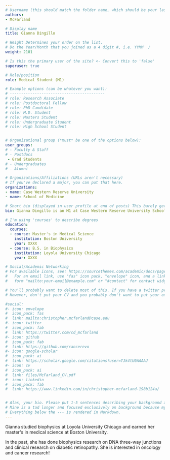 ```yaml
---
# Username (this should match the folder name, which should be your last name)
authors:
- McFarland

# Display name
title: Gianna Dingillo 

# Weight Determines your order on the list. 
# Do the Year/Month that you joined as a 4 digit #, i.e. YYMM  )
weight: 2101

# Is this the primary user of the site? <- Convert this to 'false'
superuser: true

# Role/position
role: Medical Student (M1)

# Example options (can be whatever you want):
# ------------------------------------------
# role: Research Associate
# role: Postdoctoral Fellow
# role: PhD Candidate
# role: M.D. Student
# role: Masters Student
# role: Undergraduate Student
# role: High School Student


# Organizational group (*must* be one of the options below):
user_groups:
# - Faculty & Staff
# - Postdocs
 - Grad Students
# - Undergraduates 
# - Alumni

# Organizations/Affiliations (URLs aren't necessary)
# If you've declared a major, you can put that here. 
organizations:
- name: Case Western Reserve University
- name: School of Medicine

# Short bio (displayed in user profile at end of posts) This barely gets used, so don't bother. 
bio: Gianna Dingillo is an M1 at Case Western Reserve University School of Medicine. She studied biophysics at Loyola University Chicago and earned her master's in medical science at Boston University. In the past, she has done biophysics research on DNA three-way junctions and clinical research on diabetic retinopathy. She is interested in oncology and cancer research! 

# I'm using 'courses' to describe degrees
education:
  courses:
  - course: Master's in Medical Science
    institution: Boston University
    year: XXXX
  - course: B.S. in Biophysics
    institution: Loyola University Chicago
    year: XXXX

# Social/Academic Networking
# For available icons, see: https://sourcethemes.com/academic/docs/page-builder/#icons
#   For an email link, use "fas" icon pack, "envelope" icon, and a link in the
#   form "mailto:your-email@example.com" or "#contact" for contact widget.

# You'll probably want to delete most of this. If you have a twitter presence or active linkedin/githup, please add.
# However, don't put your CV and you probably don't want to put your email, unless you're ready for a bit of spam. 

#social:
#- icon: envelope
#  icon_pack: fas
#  link: mailto:christopher.mcfarland@case.edu
#- icon: twitter
#  icon_pack: fab
#  link: https://twitter.com/cd_mcfarland
#- icon: github
#  icon_pack: fab
#  link: https://github.com/cancerevo
#- icon: google-scholar
#  icon_pack: ai
#  link: https://scholar.google.com/citations?user=TJk4tU0AAAAJ
#- icon: cv
#  icon_pack: ai
#  link: files/McFarland_CV.pdf
#- icon: linkedin
#  icon_pack: fab
#  link: https://www.linkedin.com/in/christopher-mcfarland-198b124a/


# Alas, your bio. Please put 1-5 sentences describing your background and 1-5 sentences describing your interests.
# Mine is a tad longer and focused exclusively on background because my research interests are elsewhere on the site.
# Everything below the --- is rendered in Markdown. 
---
```


Gianna studied biophysics at Loyola University Chicago and earned her master's in medical science at Boston University. 

<!--more--> 
<!--- The line above ends your frontpage summary. If your bio is 3 sentences or less, just remove it (you don't need a 'read more'). -->

In the past, she has done biophysics research on DNA three-way junctions and clinical research on diabetic retinopathy. 
She is interested in oncology and cancer research! 

